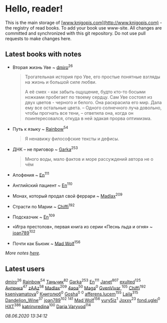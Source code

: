 # Hello, reader!
This is the main storage of [www.knigopis.com](http://www.knigopis.com) - the registry of read books.
To add your book use www-site. All changes are committed and synchronized with this git repository.
Do not use pull requests to make changes here.


## Latest books with notes
* Вторая жизнь Уве ~ [dmiro](users/571/5714115-vkontakte)<sup>26</sup>
    > Трогательная история про Уве, его простые понятные взгляды на жизнь и большой силе любви.
    > 
    > А её смех - как забыть ощущение, будто кто-то босыми ножками пробегает по твоему сердцу.
    > Сам Уве состоял из двух цветов - черного и белого. Она раскрасила его мир. Дала ему все остальные цвета.
    > – Одного солнечного луча довольно, чтобы прогнать все тени, – ответила она, когда он поинтересовался, откуда в ней эдакая прорва оптимизма.

* Путь к языку ~ [Rainbow](users/109/109787328219839805802-google)<sup>54</sup>
    > Я ненавижу философские тексты и дефисы.

* ДНК – не приговор ~ [Garka](users/115/115753719718250012620-google)<sup>253</sup>
    > Много воды, мало фактов и море рассуждений автора не о чём

* Апофения ~ [En](users/333/333646551-vkontakte)<sup>111</sup>

* Английский пациент ~ [En](users/333/333646551-vkontakte)<sup>110</sup>

* Монах, который продал свой феррари ~ [Madlax](users/158/158304782-vkontakte)<sup>209</sup>

* Страсти по Марии ~ [Chiffi](users/105/105831994080785626680-google)<sup>192</sup>

* Подсказчик ~ [En](users/333/333646551-vkontakte)<sup>109</sup>

* «Игра престолов», первая книга из серии «Песнь льда и огня» ~ [joan789](users/240/2401650-vkontakte)<sup>102</sup>

* Почти как Бьюик ~ [Mad Wolf](users/947/94738840-vkontakte)<sup>156</sup>


_More notes [here](latest_books_with_notes.md)._


## Latest users
[dmiro](users/571/5714115-vkontakte)<sup>26</sup> 
[Rainbow](users/109/109787328219839805802-google)<sup>54</sup> 
[Таньчик](users/209/2096581563762610-facebook)<sup>82</sup> 
[Garka](users/115/115753719718250012620-google)<sup>253</sup> 
[En](users/333/333646551-vkontakte)<sup>111</sup> 
[Janet](users/108/108113656204404967440-google)<sup>807</sup> 
[exulted](users/100/100599204551896265722-google)<sup>125</sup> 
[Антенка](users/118/118158645037334943900-google)<sup>47</sup> 
[zAAz](users/202/202248233-vkontakte)<sup>58</sup> 
[Madlax](users/158/158304782-vkontakte)<sup>209</sup> 
[4apa](users/117/117392596378069249667-google)<sup>50</sup> 
[Maga](users/106/106060917304685787728-google)<sup>0</sup> 
[GvenVivar ](users/158/158266434925901-facebook)<sup>105</sup> 
[Chiffi](users/105/105831994080785626680-google)<sup>192</sup> 
[kseniyamatova](users/179/17937184-vkontakte)<sup>0</sup> 
[Книголюб](users/111/111762250865880736374-google)<sup>0</sup> 
[Gosha](users/105/105731119736778227120-google)<sup>0</sup> 
[](users/254/254457124-vkontakte)<sup>0</sup> 
[afferens.lucem](users/196/196071655-vkontakte)<sup>155</sup> 
[Laila](users/761/76187635-vkontakte)<sup>315</sup> 
[Dandelion_Wine](users/586/58602788-vkontakte)<sup>37</sup> 
[joan789](users/240/2401650-vkontakte)<sup>102</sup> 
[](users/115/115826717712507836033-google)<sup>141</sup> 
[Mad Wolf](users/947/94738840-vkontakte)<sup>156</sup> 
[yury5iz](users/858/858998239-yandex)<sup>1</sup> 
[Joxxy](users/109/109128632962928278575-google)<sup>23</sup> 
[fond.uglei](users/108/108648895381755785207-google)<sup>0</sup> 
[HXT](users/100/100002563462782-facebook)<sup>386</sup> 
[katrinvredina](users/233/2336755-vkontakte)<sup>100</sup> 
[Daria Varyvod](users/829/829893410524253-facebook)<sup>114</sup> 


_08.06.2020 13:34:12_
